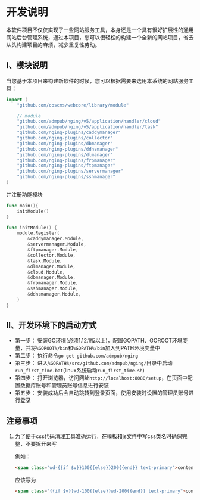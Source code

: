 # 开发说明

本软件项目不仅仅实现了一些网站服务工具，本身还是一个具有很好扩展性的通用网站后台管理系统，通过本项目，您可以很轻松的构建一个全新的网站项目，省去从头构建项目的麻烦，减少重复性劳动。

## Ⅰ、模块说明

当您基于本项目来构建新软件的时候，您可以根据需要来选用本系统的网站服务工具：
```go
import (
	"github.com/coscms/webcore/library/module"

	// module
	"github.com/admpub/nging/v5/application/handler/cloud"
	"github.com/admpub/nging/v5/application/handler/task"
	"github.com/nging-plugins/caddymanager"
	"github.com/nging-plugins/collector"
	"github.com/nging-plugins/dbmanager"
	"github.com/nging-plugins/ddnsmanager"
	"github.com/nging-plugins/dlmanager"
	"github.com/nging-plugins/frpmanager"
	"github.com/nging-plugins/ftpmanager"
	"github.com/nging-plugins/servermanager"
	"github.com/nging-plugins/sshmanager"
)
```
并注册功能模块
```go
func main(){
    initModule()
}

func initModule() {
	module.Register(
		&caddymanager.Module,
		&servermanager.Module,
		&ftpmanager.Module,
		&collector.Module,
		&task.Module,
		&dlmanager.Module,
		&cloud.Module,
		&dbmanager.Module,
		&frpmanager.Module,
		&sshmanager.Module,
		&ddnsmanager.Module,
	)
}
```

## Ⅱ、开发环境下的启动方式

- 第一步： 安装GO环境(必须1.12.1版以上)，配置GOPATH、GOROOT环境变量，并将`%GOROOT%/bin`和`%GOPATH%/bin`加入到PATH环境变量中
- 第二步： 执行命令`go get github.com/admpub/nging`
- 第三步： 进入`%GOPATH%/src/github.com/admpub/nging/`目录中启动`run_first_time.bat`(linux系统启动`run_first_time.sh`)
- 第四步： 打开浏览器，访问网址`http://localhost:8080/setup`，在页面中配置数据库账号和管理员账号信息进行安装
- 第五步： 安装成功后会自动跳转到登录页面，使用安装时设置的管理员账号进行登录

## 注意事项
1. 为了便于css代码清理工具准确运行，在模板和js文件中写css类名时确保完整，不要拆开来写  

  	例如：
  	```html
  	<span class="wd-{{if $v}}100{{else}}200{{end}} text-primary">content</span>
  	```
  	应该写为
  	```html
  	<span class="{{if $v}}wd-100{{else}}wd-200{{end}} text-primary">content</span>
  	```
